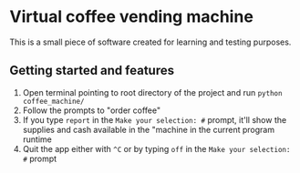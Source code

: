 # Virtual coffee vending machine

This is a small piece of software created for learning and testing purposes.

## Getting started and features

1. Open terminal pointing to root directory of the project and run `python coffee_machine/`
2. Follow the prompts to "order coffee"
3. If you type `report` in the `Make your selection: #` prompt, it'll show the supplies and cash available in the "machine in the current program runtime
4. Quit the app either with `^C` or by typing `off` in the `Make your selection: #` prompt
